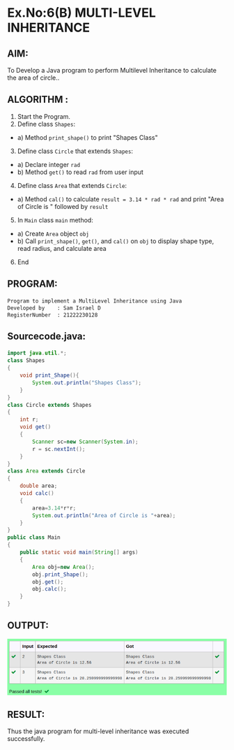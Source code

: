 # Ex.No:6(B) MULTI-LEVEL INHERITANCE

## AIM:
To Develop a Java program to perform Multilevel Inheritance to calculate the area of circle..

## ALGORITHM :
1.	Start the Program.
2.	Define class `Shapes`:
-	a) Method `print_shape()` to print "Shapes Class"
3.	Define class `Circle` that extends `Shapes`:
-	a) Declare integer `rad`
-	b) Method `get()` to read `rad` from user input
4.	Define class `Area` that extends `Circle`:
-	a) Method `cal()` to calculate `result = 3.14 * rad * rad` and print "Area of Circle is " followed by `result`
5.	In `Main` class `main` method:
-	a) Create `Area` object `obj`
-	b) Call `print_shape()`, `get()`, and `cal()` on `obj` to display shape type, read radius, and calculate area
6.	End


## PROGRAM:
 ```
Program to implement a MultiLevel Inheritance using Java
Developed by    : Sam Israel D 
RegisterNumber  : 21222230128 
```

## Sourcecode.java:

```java
import java.util.*;
class Shapes
{
    void print_Shape(){
        System.out.println("Shapes Class");
    }
}
class Circle extends Shapes
{
    int r;
    void get()
    {
        Scanner sc=new Scanner(System.in);
        r = sc.nextInt();
    }
}
class Area extends Circle
{
    double area;
    void calc()
    {
        area=3.14*r*r;
        System.out.println("Area of Circle is "+area);
    }
}
public class Main
{
    public static void main(String[] args)
    {
        Area obj=new Area();
        obj.print_Shape();
        obj.get();
        obj.calc();
    }
}
```






## OUTPUT:

![alt text](image.png)

## RESULT:
Thus the java program for multi-level inheritance was executed successfully.





